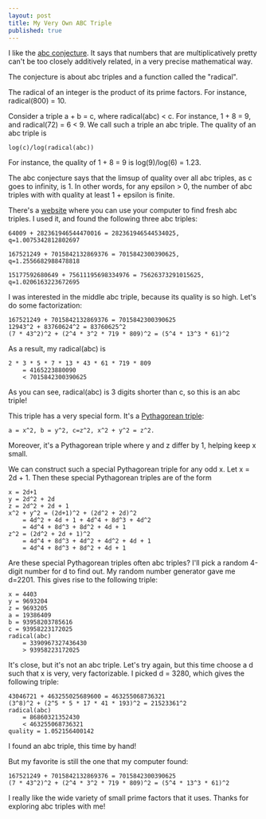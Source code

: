 ```yaml
---
layout: post
title: My Very Own ABC Triple
published: true
---
```


I like the [abc conjecture](https://en.wikipedia.org/wiki/Abc_conjecture).
It says that numbers that are multiplicatively pretty can't be too closely additively related,
in a very precise mathematical way.

The conjecture is about abc triples and a function called the "radical".

The radical of an integer is the product of its prime factors.
For instance, radical(800) = 10.

Consider a triple a + b = c,
where radical(abc) < c.
For instance, 1 + 8 = 9,
and radical(72) = 6 < 9.
We call such a triple an abc triple.
The quality of an abc triple is

    log(c)/log(radical(abc))

For instance, the quality of 1 + 8 = 9
is log(9)/log(6) = 1.23.

The abc conjecture says that the limsup of quality over all abc triples, as c goes to infinity,
is 1.
In other words, for any epsilon > 0,
the number of abc triples with with quality at least 1 + epsilon is finite.

There's a [website](https://abc.tngtech.com/) where you can use your computer
to find fresh abc triples.
I used it, and found the following three abc triples:

    64009 + 282361946544470016 = 282361946544534025,
    q=1.0075342812802697

    167521249 + 7015842132869376 = 7015842300390625,
    q=1.2556682988478818

    15177592680649 + 75611195698334976 = 75626373291015625,
    q=1.0206163223672695

I was interested in the middle abc triple,
because its quality is so high. Let's do some factorization:

    167521249 + 7015842132869376 = 7015842300390625
    12943^2 + 83760624^2 = 83760625^2
    (7 * 43^2)^2 + (2^4 * 3^2 * 719 * 809)^2 = (5^4 * 13^3 * 61)^2

As a result, my radical(abc) is

    2 * 3 * 5 * 7 * 13 * 43 * 61 * 719 * 809
        = 4165223880090
        < 7015842300390625

As you can see, radical(abc) is 3 digits shorter than c,
so this is an abc triple!

This triple has a very special form.
It's a [Pythagorean triple](https://en.wikipedia.org/wiki/Pythagorean_triple):

    a = x^2, b = y^2, c=z^2, x^2 + y^2 = z^2.

Moreover, it's a Pythagorean triple where y and z differ by 1,
helping keep x small.

We can construct such a special Pythagorean triple for any odd x.
Let x = 2d + 1.
Then these special Pythagorean triples are of the form

    x = 2d+1
    y = 2d^2 + 2d
    z = 2d^2 + 2d + 1
    x^2 + y^2 = (2d+1)^2 + (2d^2 + 2d)^2
        = 4d^2 + 4d + 1 + 4d^4 + 8d^3 + 4d^2
        = 4d^4 + 8d^3 + 8d^2 + 4d + 1
    z^2 = (2d^2 + 2d + 1)^2
        = 4d^4 + 8d^3 + 4d^2 + 4d^2 + 4d + 1
        = 4d^4 + 8d^3 + 8d^2 + 4d + 1

Are these special Pythagorean triples often abc triples?
I'll pick a random 4-digit number for d to find out.
My random number generator gave me
d=2201.
This gives rise to the following triple:

    x = 4403
    y = 9693204
    z = 9693205
    a = 19386409
    b = 93958203785616
    c = 93958223172025
    radical(abc)
        = 3390967327436430
        > 93958223172025

It's close, but it's not an abc triple.
Let's try again, but this time choose a d such that x is very, very factorizable.
I picked d = 3280,
which gives the following triple:

    43046721 + 463255025689600 = 463255068736321
    (3^8)^2 + (2^5 * 5 * 17 * 41 * 193)^2 = 21523361^2
    radical(abc)
        = 86860321352430
        < 463255068736321
    quality = 1.052156400142

I found an abc triple, this time by hand!

But my favorite is still the one that my computer found:

    167521249 + 7015842132869376 = 7015842300390625
    (7 * 43^2)^2 + (2^4 * 3^2 * 719 * 809)^2 = (5^4 * 13^3 * 61)^2

I really like the wide variety of small prime factors that it uses.
Thanks for exploring abc triples with me!

